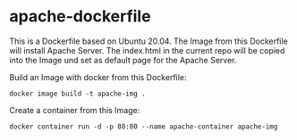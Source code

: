 # apache-dockerfile

This is a Dockerfile based on Ubuntu 20.04. The Image from this Dockerfile will install Apache Server. The index.html in the current repo will be copied into the Image und set as default page for the Apache Server.

Build an Image with docker from this Dockerfile:

`docker image build -t apache-img .`

Create a container from this Image:

`docker container run -d -p 80:80 --name apache-container apache-img`

